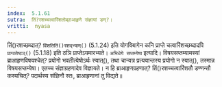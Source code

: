 ```yaml
---
index:  5.1.61
sutra:  तिं?रशच्चत्वारिंशतोब्र्राआहृणे संज्ञायां डण्?।
vritti:  nyasa
---
```


तिं()रशच्छब्दात्? `विंशतितिं()रशद्भ्याम्()` (5.1.24) इति योगविबागेन कनि प्राप्ते चत्वारिंशच्छब्दादपि `प्राग्वतेष्ठञ्()` (5.1.18) इति ठञि प्राप्तेऽयमारभ्यते। `अभिधेये सप्तम्येषा` इत्यादि। विषयसप्तम्यामस्यां ब्राआहृणविषयश्चेत्? प्रयोगो भवतीत्येषोऽर्थः स्यात्(), तथा चान्यत्र प्रत्ययान्तस्य प्रयोगो न स्यात्(), तस्मान्न विषयसप्तम्येषा। एतच्च संज्ञाग्रहणादेव विज्ञायते। न हि ब्राआहृणग्रहणात्? तिं()रशच्चत्वारिंशतौ डण्णन्तौ कस्यचित्? पदार्थस्य संज्ञिनौ स्तः, ब्राआहृणानां तु विद्यते॥
